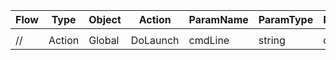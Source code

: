 
| Flow | Type   | Object | Action   | ParamName | ParamType | ParamValue |
| ---- | ------ | ------ | -------- | --------- | --------- | ---------- |
|      |        |        |          |           |           |            |
| //   | Action | Global | DoLaunch | cmdLine   | string    | calc.exe   |
